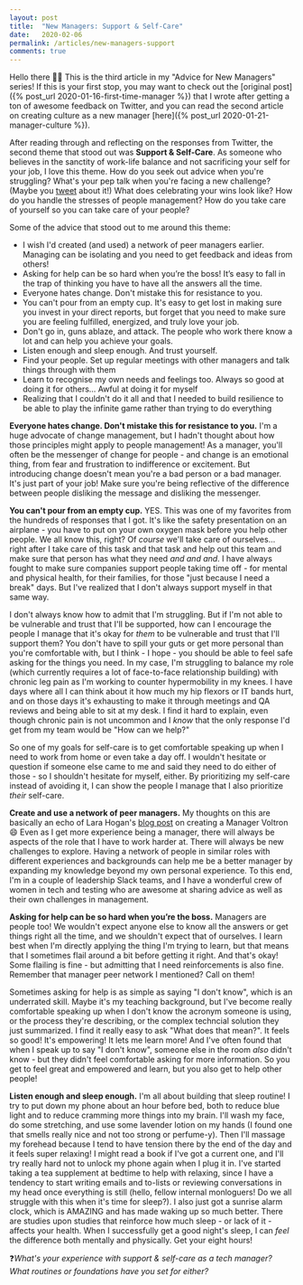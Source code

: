 ```yaml
---
layout: post
title:  "New Managers: Support & Self-Care"
date:   2020-02-06
permalink: /articles/new-managers-support
comments: true
---
```


Hello there 👋🏼 This is the third article in my "Advice for New Managers" series! If this is your first stop, you may want to check out the [original post]({% post_url 2020-01-16-first-time-manager %}) that I wrote after getting a ton of awesome feedback on Twitter, and you can read the second article on creating culture as a new manager [here]({% post_url 2020-01-21-manager-culture %}).

After reading through and reflecting on the responses from Twitter, the second theme that stood out was **Support & Self-Care**. As someone who believes in the sanctity of work-life balance and not sacrificing your self for your job, I love this theme. How do you seek out advice when you're struggling? What's your pep talk when you're facing a new challenge? (Maybe you [tweet](https://twitter.com/AngelaRiggs_/status/1216078559346741249) about it!) What does celebrating your wins look like? How do you handle the stresses of people management? How do you take care of yourself so you can take care of your people?

Some of the advice that stood out to me around this theme:

- I wish I'd created (and used) a network of peer managers earlier. Managing can be isolating and you need to get feedback and ideas from others!
- Asking for help can be so hard when you’re the boss! It’s easy to fall in the trap of thinking you have to have all the answers all the time.
- Everyone hates change. Don't mistake this for resistance to you.
- You can't pour from an empty cup. It's easy to get lost in making sure you invest in your direct reports, but forget that you need to make sure you are feeling fulfilled, energized, and truly love your job.
- Don't go in, guns ablaze, and attack. The people who work there know a lot and can help you achieve your goals. 
- Listen enough and sleep enough. And trust yourself. 
- Find your people. Set up regular meetings with other managers and talk things through with them
- Learn to recognise my own needs and feelings too. Always so good at doing it for others... Awful at doing it for myself
- Realizing that I couldn't do it all and that I needed to build resilience to be able to play the infinite game rather than trying to do everything

**Everyone hates change. Don't mistake this for resistance to you.** I'm a huge advocate of change management, but I hadn't thought about how those principles might apply to people management! As a manager, you'll often be the messenger of change for people - and change is an emotional thing, from fear and frustration to indifference or excitement. But introducing change doesn't mean you're a bad person or a bad manager. It's just part of your job! Make sure you're being reflective of the difference between people disliking the message and disliking the messenger.

**You can't pour from an empty cup.** YES. This was one of my favorites from the hundreds of responses that I got. It's like the safety presentation on an airplane - you have to put on your own oxygen mask before you help other people. We all know this, right? Of _course_ we'll take care of ourselves... right after I take care of this task and that task and help out this team and make sure that person has what they need _and and and_. I have always fought to make sure companies support people taking time off - for mental and physical health, for their families, for those "just because I need a break" days. But I've realized that I don't always support myself in that same way. 

I don't always know how to admit that I'm struggling. But if I'm not able to be vulnerable and trust that I'll be supported, how can I encourage the people I manage that it's okay for _them_ to be vulnerable and trust that I'll support them? You don't have to spill your guts or get more personal than you're comfortable with, but I think - I hope - you should be able to feel safe asking for the things you need. In my case, I'm struggling to balance my role (which currently requires a lot of face-to-face relationship building) with chronic leg pain as I'm working to counter hypermobility in my knees. I have days where all I can think about it how much my hip flexors or IT bands hurt, and on those days it's exhausting to make it through meetings and QA reviews and being able to sit at my desk. I find it hard to explain, even though chronic pain is not uncommon and I _know_ that the only response I'd get from my team would be "How can we help?" 

So one of my goals for self-care is to get comfortable speaking up when I need to work from home or even take a day off. I wouldn't hesitate or question if someone else came to me and said they need to do either of those - so I shouldn't hesitate for myself, either. By prioritizing my self-care instead of avoiding it, I can show the people I manage that I also prioritize _their_ self-care.

**Create and use a network of peer managers.** My thoughts on this are basically an echo of Lara Hogan's [blog post](https://larahogan.me/blog/manager-voltron/) on creating a Manager Voltron 😄 Even as I get more experience being a manager, there will always be aspects of the role that I have to work harder at. There will always be new challenges to explore. Having a network of people in similar roles with different experiences and backgrounds can help me be a better manager by expanding my knowledge beyond my own personal experience. To this end, I'm in a couple of leadership Slack teams, and I have a wonderful crew of women in tech and testing who are awesome at sharing advice as well as their own challenges in management.  

**Asking for help can be so hard when you’re the boss.** Managers are people too! We wouldn't expect anyone else to know all the answers or get things right all the time, and we shouldn't expect that of ourselves. I learn best when I'm directly applying the thing I'm trying to learn, but that means that I sometimes flail around a bit before getting it right. And that's okay! Some flailing is fine - but admitting that I need reinforcements is also fine. Remember that manager peer network I mentioned? Call on them!

Sometimes asking for help is as simple as saying "I don't know", which is an underrated skill. Maybe it's my teaching background, but I've become really comfortable speaking up when I don't know the acronym someone is using, or the process they're describing, or the complex techncial solution they just summarized. I find it really easy to ask "What does that mean?". It feels so good! It's empowering! It lets me learn more! And I've often found that when I speak up to say "I don't know", someone else in the room _also_ didn't know - but they didn't feel comfortable asking for more information. So you get to feel great and empowered and learn, but you also get to help other people! 

**Listen enough and sleep enough.** I'm all about building that sleep routine! I try to put down my phone about an hour before bed, both to reduce blue light and to reduce cramming more things into my brain. I'll wash my face, do some stretching, and use some lavender lotion on my hands (I found one that smells really nice and not too strong or perfume-y). Then I'll massage my forehead because I tend to have tension there by the end of the day and it feels super relaxing! I might read a book if I've got a current one, and I'll try really hard not to unlock my phone again when I plug it in. I've started taking a tea supplement at bedtime to help with relaxing, since I have a tendency to start writing emails and to-lists or reviewing conversations in my head once everything is still (hello, fellow internal monloguers! Do we all struggle with this when it's time for sleep?). I also just got a sunrise alarm clock, which is AMAZING and has made waking up so much better. There are studies upon studies that reinforce how much sleep - or lack of it - affects your health. When I successfully get a good night's sleep, I can _feel_ the difference both mentally and physically. Get your eight hours! 

❓_What's your experience with support & self-care as a tech manager? What routines or foundations have you set for either?_